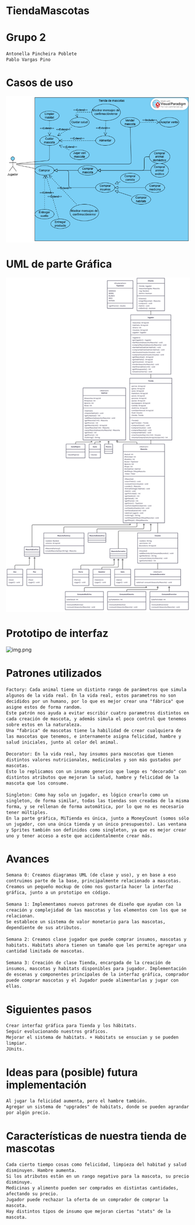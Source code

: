 # TiendaMascotas

# Grupo 2
    Antonella Pincheira Poblete
    Pablo Vargas Pino
# Casos de uso
![img.png](casos.png)

# UML de parte Gráfica
![img.png](UMLG.png)

# Prototipo de interfaz
![img.png](Prototipo.png)

# Patrones utilizados
    Factory: Cada animal tiene un distinto rango de parámetros que simula algunos de la vida real. En la vida real, estos parametros no son decididos por un humano, por lo que es mejor crear una "fábrica" que asigne estos de forma random.
    Este patrón nos ayuda a evitar escribir cuatro parametros distintos en cada creación de mascota, y además simula el poco control que tenemos sobre estos en la naturaleza.
    Una "fabrica" de mascotas tiene la habilidad de crear cualquiera de las mascotas que tenemos, e internamente asigna felicidad, hambre y salud iniciales, junto al color del animal.
    
    Decorator: En la vida real, hay insumos para mascotas que tienen distintos valores nutricionales, medicinales y son más gustados por mascotas.
    Esto lo replicamos con un insumo generico que luego es "decorado" con distintos atributos que mejoran la salud, hambre y felicidad de la mascota que los consume.

    Singleton: Como hay solo un jugador, es lógico crearlo como un singleton, de forma similar, todas las tiendas son creadas de la misma forma, y se rellenan de forma automática, por lo que no es necesario tener múltiples.
    En la parte gráfica, MiTienda es única, junto a MoneyCount (somos sólo un jugador, con una única tienda y un único presupuesto). Las ventana y Sprites también son definidos como singleton, ya que es mejor crear uno y tener acceso a este que accidentalmente crear más.


# Avances 
    Semana 0: Creamos diagramas UML (de clase y uso), y en base a eso contruimos parte de la base, principalmente relacionado a mascotas.
    Creamos un pequeño mockup de cómo nos gustaría hacer la interfaz gráfica, junto a un prototipo en código.
    
    Semana 1: Implementamos nuevos patrones de diseño que ayudan con la creación y complejidad de las mascotas y los elementos con los que se relacionan.
    Se establece un sistema de valor monetario para las mascotas, dependiente de sus atributos.

    Semana 2: Creamos clase jugador que puede comprar insumos, mascotas y habitats. Habitats ahora tienen un tamaño que les permite agregar una cantidad limitada de mascotas.

    Semana 3: Creación de clase Tienda, encargada de la creación de insumos, mascotas y habitats disponibles para jugador. Implementación de escenas y componentes principales de la interfaz gráfica, comprador puede comprar mascotas y el Jugador puede alimentarlas y jugar con ellas.

# Siguientes pasos
    Crear interfaz gráfica para Tienda y los hábitats.
    Seguir evolucionando nuestros gráficos. 
    Mejorar el sistema de habitats. + Habitats se ensucian y se pueden limpiar.
    JUnits.

# Ideas para (posible) futura implementación
    Al jugar la felicidad aumenta, pero el hambre también.
    Agregar un sistema de "upgrades" de habitats, donde se pueden agrandar por algún precio.
    
# Características de nuestra tienda de mascotas
    Cada cierto tiempo cosas como felicidad, limpieza del habitad y salud disminuyen. Hambre aumenta.
    Si los atributos están en un rango negativo para la mascota, su precio disminuye.
    Medicinas y alimento pueden ser comprados en distintas cantidades, afectando su precio.
    Jugador puede rechazar la oferta de un comprador de comprar la mascota. 
    Hay distintos tipos de insumo que mejoran ciertas "stats" de la mascota. 
